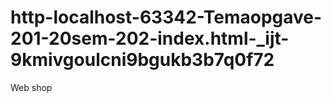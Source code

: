 # http-localhost-63342-Temaopgave-201-20sem-202-index.html-_ijt-9kmivgoulcni9bgukb3b7q0f72
Web shop
